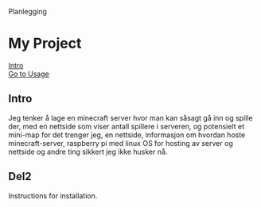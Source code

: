 Planlegging


# My Project

[Intro](#Intro)  
[Go to Usage](#Del2)




## Intro
Jeg tenker å lage en minecraft server hvor man kan såsagt gå inn og spille der, med en nettside som viser antall spillere i serveren, og potensielt et mini-map for det trenger jeg,
en nettside,
informasjon om hvordan hoste minecraft-server,
raspberry pi med linux OS for hosting av server og nettside
og andre ting sikkert jeg ikke husker nå.


## Del2
Instructions for installation.

